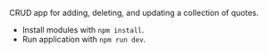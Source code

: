 CRUD app for adding, deleting, and updating a collection of quotes.

- Install modules with ```npm install```.
- Run application with ```npm run dev```.
